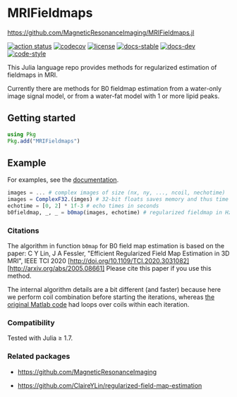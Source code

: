 # MRIFieldmaps

https://github.com/MagneticResonanceImaging/MRIFieldmaps.jl


[![action status][action-img]][action-url]
[![codecov][codecov-img]][codecov-url]
[![license][license-img]][license-url]
[![docs-stable][docs-stable-img]][docs-stable-url]
[![docs-dev][docs-dev-img]][docs-dev-url]
[![code-style][code-blue-img]][code-blue-url]

This Julia language repo
provides methods
for regularized estimation of fieldmaps in MRI.

Currently there are methods for B0 fieldmap estimation
from a water-only image signal model,
or from a water-fat model
with 1 or more lipid peaks.


## Getting started

```julia
using Pkg
Pkg.add("MRIFieldmaps")
```


## Example

For examples,
see the
[documentation](https://jefffessler.github.io/MRIFieldmaps.jl/stable).

```julia
images = ... # complex images of size (nx, ny, ..., ncoil, nechotime)
images = ComplexF32.(imges) # 32-bit floats saves memory and thus time
echotime = [0, 2] * 1f-3 # echo times in seconds
b0fieldmap, _, _ = b0map(images, echotime) # regularized fieldmap in Hz
```

### Citations

The algorithm in function `b0map`
for B0 field map estimation is based on the paper:
C Y Lin, J A Fessler,
"Efficient Regularized Field Map Estimation in 3D MRI", IEEE TCI 2020
[http://doi.org/10.1109/TCI.2020.3031082]
[http://arxiv.org/abs/2005.08661]
Please cite this paper if you use this method.

The internal algorithm details are a bit different
(and faster)
because here we perform coil combination
before starting the iterations,
whereas
[the original Matlab code](https://github.com/ClaireYLin/regularized-field-map-estimation)
had loops over coils
within each iteration.


### Compatibility

Tested with Julia ≥ 1.7.


### Related packages

* https://github.com/MagneticResonanceImaging

* https://github.com/ClaireYLin/regularized-field-map-estimation

<!-- URLs -->
[action-img]: https://github.com/MagneticResonanceImaging/MRIFieldmaps.jl/workflows/CI/badge.svg
[action-url]: https://github.com/MagneticResonanceImaging/MRIFieldmaps.jl/actions
[build-img]: https://github.com/MagneticResonanceImaging/MRIFieldmaps.jl/workflows/CI/badge.svg?branch=main
[build-url]: https://github.com/MagneticResonanceImaging/MRIFieldmaps.jl/actions?query=workflow%3ACI+branch%3Amain
[code-blue-img]: https://img.shields.io/badge/code%20style-blue-4495d1.svg
[code-blue-url]: https://github.com/invenia/BlueStyle
[codecov-img]: https://codecov.io/github/MagneticResonanceImaging/MRIFieldmaps.jl/coverage.svg?branch=main
[codecov-url]: https://codecov.io/github/MagneticResonanceImaging/MRIFieldmaps.jl?branch=main
[docs-stable-img]: https://img.shields.io/badge/docs-stable-blue.svg
[docs-stable-url]: https://MagneticResonanceImaging.github.io/MRIFieldmaps.jl/stable
[docs-dev-img]: https://img.shields.io/badge/docs-dev-blue.svg
[docs-dev-url]: https://MagneticResonanceImaging.github.io/MRIFieldmaps.jl/dev
[license-img]: http://img.shields.io/badge/license-MIT-brightgreen.svg?style=flat
[license-url]: LICENSE
